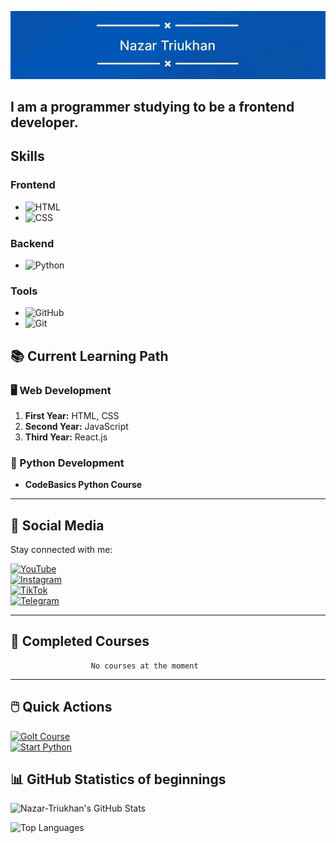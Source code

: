 ![header](https://github.com/Nazar-Triukhan/Nazar-Triukhan/blob/main/image/photo_2025-01-14_12-27-39.jpg)

## I am a programmer studying to be a frontend developer.
## Skills
### Frontend
- ![HTML](https://img.shields.io/badge/-HTML-E34F26?style=flat-square&logo=html5&logoColor=white)
- ![CSS](https://img.shields.io/badge/-CSS-1572B6?style=flat-square&logo=css3&logoColor=white)

### Backend
- ![Python](https://img.shields.io/badge/-Python-3776AB?style=flat-square&logo=python&logoColor=white)

### Tools
- ![GitHub](https://img.shields.io/badge/-GitHub-181717?style=flat-square&logo=github&logoColor=white)
- ![Git](https://img.shields.io/badge/-Git-F05032?style=flat-square&logo=git&logoColor=white)

## 📚 Current Learning Path

### 🖥️ Web Development
1. **First Year:** HTML, CSS
2. **Second Year:** JavaScript
3. **Third Year:** React.js

### 🐍 Python Development
- **CodeBasics Python Course**


---

## 🔗 Social Media
Stay connected with me:

[![YouTube](https://img.shields.io/badge/YouTube-FF0000?style=for-the-badge&logo=youtube&logoColor=white)](https://www.youtube.com/your-channel)  
[![Instagram](https://img.shields.io/badge/Instagram-E4405F?style=for-the-badge&logo=instagram&logoColor=white)](https://www.instagram.com/your-profile)  
[![TikTok](https://img.shields.io/badge/TikTok-000000?style=for-the-badge&logo=tiktok&logoColor=white)](https://www.tiktok.com/@your-profile)  
[![Telegram](https://img.shields.io/badge/Telegram-26A5E4?style=for-the-badge&logo=telegram&logoColor=white)](https://t.me/your-profile)

---

## 🌟 Completed Courses

                      No courses at the moment
<!-- - **[Учабо HTML & CSS](https://example.com):** Basics of web development with HTML and CSS.
- **[CodeBasics Python](https://example.com):** Python for beginners, focusing on problem-solving and automation. -->

---

## 🖱️ Quick Actions
[![GoIt Course](https://img.shields.io/badge/GoITeens-blue?style=for-the-badge)](https://goiteens.com/)  
[![Start Python](https://img.shields.io/badge/CodeBasics-orange?style=for-the-badge)](https://code-basics.com/ru/languages/python)  


## 📊 GitHub Statistics of beginnings
![Nazar-Triukhan's GitHub Stats](https://github-readme-stats.vercel.app/api?username=Nazar-Triukhan&show_icons=true&theme=radical)

![Top Languages](https://github-readme-stats.vercel.app/api/top-langs/?username=Nazar-Triukhan&layout=compact&theme=radical)
